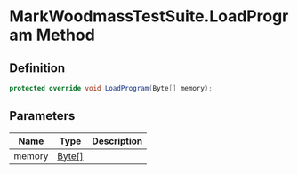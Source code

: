 # MarkWoodmassTestSuite.LoadProgram Method
## Definition

```c#
protected override void LoadProgram(Byte[] memory);
```

## Parameters

| Name | Type | Description |
| ---- | ---- | ----------- |
| memory | [Byte\[\]](https://learn.microsoft.com/en-gb/dotnet/api/System.Byte) |  |

